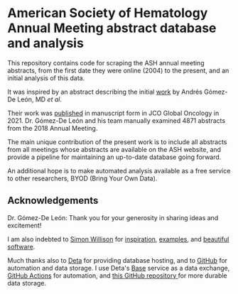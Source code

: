 # American Society of Hematology Annual Meeting abstract database and analysis

This repository contains code for scraping the ASH annual meeting abstracts, 
from the first date they were online (2004) to the present, and an initial analysis of this data.

It was inspired by an abstract describing the initial [work](https://doi.org/10.1182/blood-2019-130053) by Andrés Gómez-De León, MD *et al*.

Their work was [published](https://pubmed.ncbi.nlm.nih.gov/?term=33909458) in manuscript form in JCO Global Oncology in 2021.
Dr. Gómez-De León and his team manually examined 4871 abstracts from the 2018 Annual Meeting. 

The main unique contribution of the present work is to include 
all abstracts from all meetings whose abstracts are available on the ASH website,
and provide a pipeline for maintaining an up-to-date database going forward.

An additional hope is to make automated analysis available as a free service to other researchers,
BYOD (Bring Your Own Data).

## Acknowledgements

Dr. Gómez-De León: Thank you for your generosity in sharing ideas and excitement!

I am also indebted to [Simon Willison](https://simonwillison.net/) for [inspiration](https://youtu.be/Lig2gxPEZPo), [examples](https://datasette.io/examples), and [beautiful](https://github.com/simonw/datasette) [software](https://github.com/simonw/sqlite-utils). 

Much thanks also to [Deta](https://www.deta.sh/) for providing database hosting, and to [GitHub](https://github.com/) for automation and data storage. I use Deta's [Base](https://docs.deta.sh/docs/base/about/) service as a data exchange, [GitHub Actions](https://github.com/features/actions) for automation, and [this GitHub repository ](https://github.com/cbeauhilton/ash-db) for more durable data storage.
